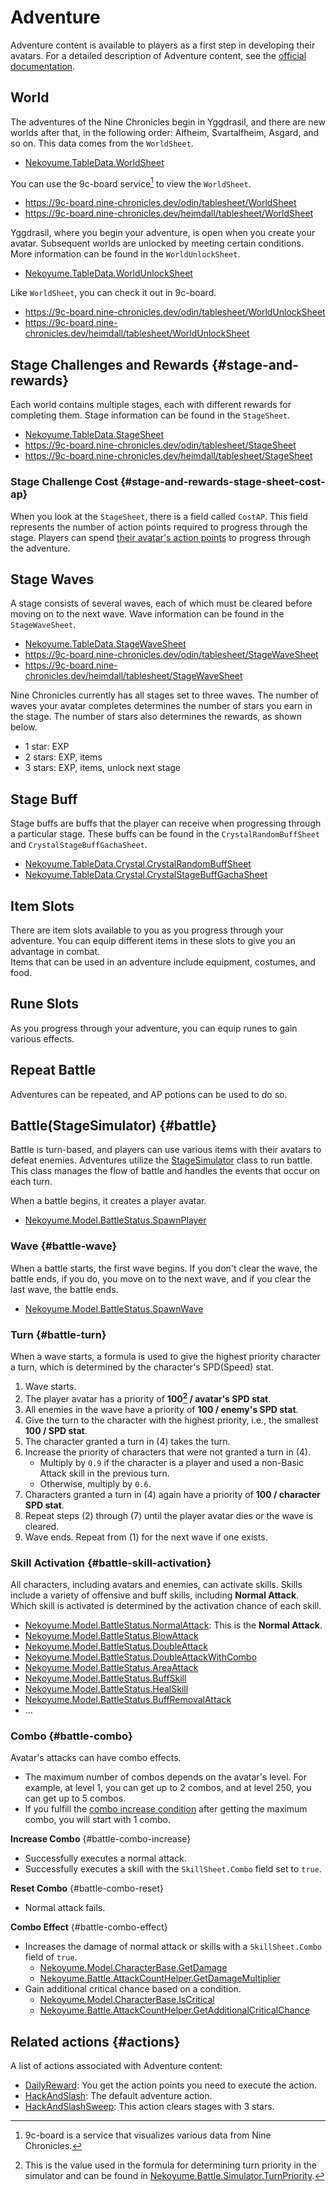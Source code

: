 # Adventure

Adventure content is available to players as a first step in developing their avatars. For a detailed description of Adventure content, see the [official documentation](https://docs.nine-chronicles.com/introduction/intro/game-contents/adventure).

## World

The adventures of the Nine Chronicles begin in Yggdrasil, and there are new worlds after that, in the following order: Alfheim, Svartalfheim, Asgard, and so on. This data comes from the `WorldSheet`.

- [Nekoyume.TableData.WorldSheet](https://github.com/planetarium/lib9c/blob/1.17.3/Lib9c/TableData/WorldAndStage/WorldSheet.cs)

You can use the 9c-board service[^9c-board] to view the `WorldSheet`.

- https://9c-board.nine-chronicles.dev/odin/tablesheet/WorldSheet
- https://9c-board.nine-chronicles.dev/heimdall/tablesheet/WorldSheet

Yggdrasil, where you begin your adventure, is open when you create your avatar. Subsequent worlds are unlocked by meeting certain conditions. More information can be found in the `WorldUnlockSheet`.

- [Nekoyume.TableData.WorldUnlockSheet](https://github.com/planetarium/lib9c/blob/1.17.3/Lib9c/TableData/WorldAndStage/WorldUnlockSheet.cs)

Like `WorldSheet`, you can check it out in 9c-board.

- https://9c-board.nine-chronicles.dev/odin/tablesheet/WorldUnlockSheet
- https://9c-board.nine-chronicles.dev/heimdall/tablesheet/WorldUnlockSheet

## Stage Challenges and Rewards {#stage-and-rewards}

Each world contains multiple stages, each with different rewards for completing them. Stage information can be found in the `StageSheet`.

- [Nekoyume.TableData.StageSheet](https://github.com/planetarium/lib9c/blob/1.17.3/Lib9c/TableData/WorldAndStage/StageSheet.cs)
- https://9c-board.nine-chronicles.dev/odin/tablesheet/StageSheet
- https://9c-board.nine-chronicles.dev/heimdall/tablesheet/StageSheet

### Stage Challenge Cost {#stage-and-rewards-stage-sheet-cost-ap}

When you look at the `StageSheet`, there is a field called `CostAP`. This field represents the number of action points required to progress through the stage. Players can spend [their avatar's action points](./1-transaction-and-action#action-point) to progress through the adventure.

## Stage Waves

A stage consists of several waves, each of which must be cleared before moving on to the next wave. Wave information can be found in the `StageWaveSheet`.

- [Nekoyume.TableData.StageWaveSheet](https://github.com/planetarium/lib9c/blob/1.17.3/Lib9c/TableData/WorldAndStage/StageWaveSheet.cs)
- https://9c-board.nine-chronicles.dev/odin/tablesheet/StageWaveSheet
- https://9c-board.nine-chronicles.dev/heimdall/tablesheet/StageWaveSheet

Nine Chronicles currently has all stages set to three waves. The number of waves your avatar completes determines the number of stars you earn in the stage. The number of stars also determines the rewards, as shown below.

- 1 star: EXP
- 2 stars: EXP, items
- 3 stars: EXP, items, unlock next stage

## Stage Buff

Stage buffs are buffs that the player can receive when progressing through a particular stage. These buffs can be found in the `CrystalRandomBuffSheet` and `CrystalStageBuffGachaSheet`.

- [Nekoyume.TableData.Crystal.CrystalRandomBuffSheet](https://github.com/planetarium/lib9c/blob/1.17.3/Lib9c/TableData/Crystal/CrystalRandomBuffSheet.cs)
- [Nekoyume.TableData.Crystal.CrystalStageBuffGachaSheet](https://github.com/planetarium/lib9c/blob/1.17.3/Lib9c/TableData/Crystal/CrystalStageBuffGachaSheet.cs)

## Item Slots

There are item slots available to you as you progress through your adventure. You can equip different items in these slots to give you an advantage in combat.<br>
Items that can be used in an adventure include equipment, costumes, and food.

## Rune Slots

As you progress through your adventure, you can equip runes to gain various effects.

## Repeat Battle

Adventures can be repeated, and AP potions can be used to do so.

## Battle(StageSimulator) {#battle}

Battle is turn-based, and players can use various items with their avatars to defeat enemies. Adventures utilize the [StageSimulator](https://github.com/planetarium/lib9c/blob/1.17.3/Lib9c/Battle/StageSimulator.cs) class to run battle. This class manages the flow of battle and handles the events that occur on each turn.

When a battle begins, it creates a player avatar.

- [Nekoyume.Model.BattleStatus.SpawnPlayer](https://github.com/planetarium/lib9c/blob/1.17.3/Lib9c/Model/BattleStatus/SpawnPlayer.cs)

### Wave {#battle-wave}

When a battle starts, the first wave begins. If you don't clear the wave, the battle ends, if you do, you move on to the next wave, and if you clear the last wave, the battle ends.

- [Nekoyume.Model.BattleStatus.SpawnWave](https://github.com/planetarium/lib9c/blob/1.17.3/Lib9c/Model/BattleStatus/SpawnWave.cs)

### Turn {#battle-turn}

When a wave starts, a formula is used to give the highest priority character a turn, which is determined by the character's SPD(Speed) stat.

1. Wave starts.
2. The player avatar has a priority of **100[^simulator-turn-priority] / avatar's SPD stat**.
3. All enemies in the wave have a priority of **100 / enemy's SPD stat**.
4. Give the turn to the character with the highest priority, i.e., the smallest **100 / SPD stat**.
5. The character granted a turn in (4) takes the turn.
6. Increase the priority of characters that were not granted a turn in (4).
   - Multiply by `0.9` if the character is a player and used a non-Basic Attack skill in the previous turn.
   - Otherwise, multiply by `0.6`.
7. Characters granted a turn in (4) again have a priority of **100 / character SPD stat**.
8. Repeat steps (2) through (7) until the player avatar dies or the wave is cleared.
9. Wave ends. Repeat from (1) for the next wave if one exists.

### Skill Activation {#battle-skill-activation}

All characters, including avatars and enemies, can activate skills. Skills include a variety of offensive and buff skills, including **Normal Attack**. Which skill is activated is determined by the activation chance of each skill.

- [Nekoyume.Model.BattleStatus.NormalAttack](https://github.com/planetarium/lib9c/blob/1.17.3/Lib9c/Model/BattleStatus/NormalAttack.cs): This is the **Normal Attack**.
- [Nekoyume.Model.BattleStatus.BlowAttack](https://github.com/planetarium/lib9c/blob/1.17.3/Lib9c/Model/BattleStatus/BlowAttack.cs)
- [Nekoyume.Model.BattleStatus.DoubleAttack](https://github.com/planetarium/lib9c/blob/1.17.3/Lib9c/Model/BattleStatus/DoubleAttack.cs)
- [Nekoyume.Model.BattleStatus.DoubleAttackWithCombo](https://github.com/planetarium/lib9c/blob/1.17.3/Lib9c/Model/BattleStatus/DoubleAttackWithCombo.cs)
- [Nekoyume.Model.BattleStatus.AreaAttack](https://github.com/planetarium/lib9c/blob/1.17.3/Lib9c/Model/BattleStatus/AreaAttack.cs)
- [Nekoyume.Model.BattleStatus.BuffSkill](https://github.com/planetarium/lib9c/blob/1.17.3/Lib9c/Model/BattleStatus/BuffSkill.cs)
- [Nekoyume.Model.BattleStatus.HealSkill](https://github.com/planetarium/lib9c/blob/1.17.3/Lib9c/Model/BattleStatus/HealSkill.cs)
- [Nekoyume.Model.BattleStatus.BuffRemovalAttack](https://github.com/planetarium/lib9c/blob/1.17.3/Lib9c/Model/BattleStatus/BuffRemovalAttack.cs)
- ...

### Combo {#battle-combo}

Avatar's attacks can have combo effects.

- The maximum number of combos depends on the avatar's level. For example, at level 1, you can get up to 2 combos, and at level 250, you can get up to 5 combos.
- If you fulfill the [combo increase condition](#battle-combo-increase) after getting the maximum combo, you will start with 1 combo.

**Increase Combo** {#battle-combo-increase}

- Successfully executes a normal attack.
- Successfully executes a skill with the `SkillSheet.Combo` field set to `true`.

**Reset Combo** {#battle-combo-reset}

- Normal attack fails.

**Combo Effect** {#battle-combo-effect}

- Increases the damage of normal attack or skills with a `SkillSheet.Combo` field of `true`.
   - [Nekoyume.Model.CharacterBase.GetDamage](https://github.com/planetarium/lib9c/blob/1.17.3/Lib9c/Model/Character/CharacterBase.cs#L524)
   - [Nekoyume.Battle.AttackCountHelper.GetDamageMultiplier](https://github.com/planetarium/lib9c/blob/1.17.3/Lib9c/Battle/AttackCountHelper.cs#L23)
- Gain additional critical chance based on a condition.
   - [Nekoyume.Model.CharacterBase.IsCritical](https://github.com/planetarium/lib9c/blob/1.17.3/Lib9c/Model/Character/CharacterBase.cs#L490)
   - [Nekoyume.Battle.AttackCountHelper.GetAdditionalCriticalChance](https://github.com/planetarium/lib9c/blob/1.17.3/Lib9c/Battle/AttackCountHelper.cs#L37)

## Related actions {#actions}

A list of actions associated with Adventure content:

- [DailyReward](https://github.com/planetarium/lib9c/blob/1.17.3/Lib9c/Action/DailyReward.cs): You get the action points you need to execute the action.
- [HackAndSlash](https://github.com/planetarium/lib9c/blob/1.17.3/Lib9c/Action/HackAndSlash.cs): The default adventure action.
- [HackAndSlashSweep](https://github.com/planetarium/lib9c/blob/1.17.3/Lib9c/Action/HackAndSlashSweep.cs): This action clears stages with 3 stars.

[^9c-board]: 9c-board is a service that visualizes various data from Nine Chronicles.
[^simulator-turn-priority]: This is the value used in the formula for determining turn priority in the simulator and can be found in [Nekoyume.Battle.Simulator.TurnPriority](https://github.com/planetarium/lib9c/blob/1.17.3/Lib9c/Battle/Simulator.cs#L21).
